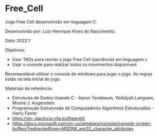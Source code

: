 # Free_Cell

Jogo Free Cell desenvolvido em linguagem C.

Desenvolvido por: Luiz Henrique Alves do Nascimento.

Data: 2022.1

Objetivos:

- Usar TADs para recriar o jogo Free Cell (paciência) em linguagem c
- Usar o console para realizar todos os movimentos disponíveis

Recomendável utilizar o console do windows para jogar o jogo. As regras estão na tela inicial do jogo.

Materiais de referência:

- Estruturas de Dados Usando C - Aaron Tenebaum, Yedidyah Langsam, Moshe J. Augenstein
- Programação Estruturada de Computadores Algoritmos Estruturados - Harry Farrer
- https://xn--pacincia-n1a.eu/freecell/
- https://docs.microsoft.com/en-us/windows/console/console-screen-buffers?redirectedfrom=MSDN#_win32_character_attributes
